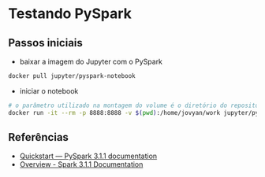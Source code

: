 # Testando PySpark

## Passos iniciais

- baixar a imagem do Jupyter com o PySpark

```bash
docker pull jupyter/pyspark-notebook
```

- iniciar o notebook

```bash
# o parâmetro utilizado na montagem do volume é o diretório do repositório
docker run -it --rm -p 8888:8888 -v $(pwd):/home/jovyan/work jupyter/pyspark-notebook
```

## Referências

- [Quickstart — PySpark 3.1.1 documentation](https://spark.apache.org/docs/3.1.1/api/python/getting_started/quickstart.html)
- [Overview - Spark 3.1.1 Documentation](https://spark.apache.org/docs/3.1.1/)
